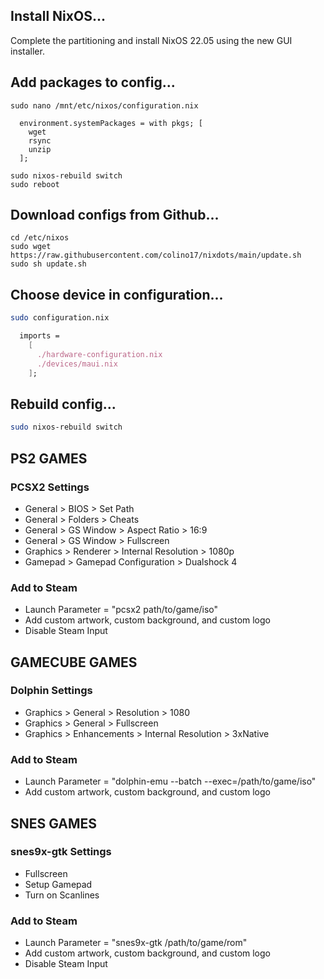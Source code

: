 ## Install NixOS...
Complete the partitioning and install NixOS 22.05 using the new GUI installer.

## Add packages to config...
```
sudo nano /mnt/etc/nixos/configuration.nix
```

```
  environment.systemPackages = with pkgs; [
    wget
    rsync
    unzip
  ];
```

```
sudo nixos-rebuild switch
sudo reboot
```

## Download configs from Github...
```
cd /etc/nixos
sudo wget https://raw.githubusercontent.com/colino17/nixdots/main/update.sh
sudo sh update.sh
```

## Choose device in configuration...
```bash
sudo configuration.nix
```
```nix
  imports =
    [
      ./hardware-configuration.nix
      ./devices/maui.nix
    ];
```

## Rebuild config...
```bash
sudo nixos-rebuild switch
```

## PS2 GAMES
### PCSX2 Settings
- General > BIOS > Set Path
- General > Folders > Cheats
- General > GS Window > Aspect Ratio > 16:9
- General > GS Window > Fullscreen
- Graphics > Renderer > Internal Resolution > 1080p
- Gamepad > Gamepad Configuration > Dualshock 4
### Add to Steam
- Launch Parameter = "pcsx2 path/to/game/iso"
- Add custom artwork, custom background, and custom logo
- Disable Steam Input

## GAMECUBE GAMES
### Dolphin Settings
- Graphics > General > Resolution > 1080
- Graphics > General > Fullscreen
- Graphics > Enhancements > Internal Resolution > 3xNative
### Add to Steam
- Launch Parameter = "dolphin-emu --batch --exec=/path/to/game/iso"
- Add custom artwork, custom background, and custom logo


## SNES GAMES
### snes9x-gtk Settings
- Fullscreen
- Setup Gamepad
- Turn on Scanlines
### Add to Steam
- Launch Parameter = "snes9x-gtk /path/to/game/rom"
- Add custom artwork, custom background, and custom logo
- Disable Steam Input
